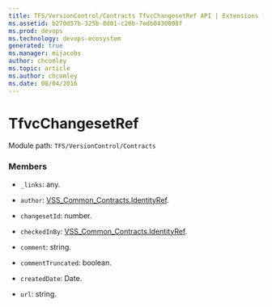 ```yaml
---
title: TFS/VersionControl/Contracts TfvcChangesetRef API | Extensions for Azure DevOps Services
ms.assetid: b270d57b-325b-8d01-c26b-7edb0430098f
ms.prod: devops
ms.technology: devops-ecosystem
generated: true
ms.manager: mijacobs
author: chcomley
ms.topic: article
ms.author: chcomley
ms.date: 08/04/2016
---
```


# TfvcChangesetRef

Module path: `TFS/VersionControl/Contracts`


### Members

* `_links`: any. 

* `author`: [VSS_Common_Contracts.IdentityRef](../../../VSS/WebApi/Contracts/IdentityRef.md). 

* `changesetId`: number. 

* `checkedInBy`: [VSS_Common_Contracts.IdentityRef](../../../VSS/WebApi/Contracts/IdentityRef.md). 

* `comment`: string. 

* `commentTruncated`: boolean. 

* `createdDate`: Date. 

* `url`: string. 

